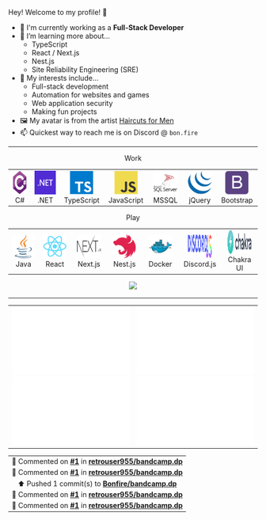 Hey! Welcome to my profile! 👋
- 🏢 I'm currently working as a **Full-Stack Developer**
- 🌱 I’m learning more about...
  - TypeScript
  - React / Next.js
  - Nest.js
  - Site Reliability Engineering (SRE)
- 🧠 My interests include...
  - Full-stack development
  - Automation for websites and games
  - Web application security
  - Making fun projects
- 🖼️ My avatar is from the artist [Haircuts for Men](https://haircutsformen.bandcamp.com/)
- 📫 Quickest way to reach me is on Discord @ `bon.fire`

---
<p align="center">Work</p>
<table align="center">
  <tbody>
    <tr>
      <td align="center" width="96">
        <img src="./img/csharp.svg" width="48" height="48" />
        <br>
        C#
      </td>
      <td align="center" width="96">
        <img src="./img/dotnet.svg" width="48" height="48" />
        <br>
        .NET
      </td>
      <td align="center" width="96">
        <img src="./img/typescript.svg" width="48" height="48" />
        <br>
        TypeScript
      </td>
      <td align="center" width="96">
        <img src="./img/javascript.svg" width="48" height="48" />
        <br>
        JavaScript
      </td>
      <td align="center" width="96">
        <img src="./img/mssql.svg" width="48" height="48" />
        <br>
        MSSQL
      </td>
      <td align="center" width="96">
        <img src="./img/jquery.svg" width="48" height="48" />
        <br>
        jQuery
      </td>
      <td align="center" width="96">
        <img src="./img/bootstrap.svg" width="48" height="48" />
        <br>
        Bootstrap
      </td>
    </tr> 
  </tbody>
</table>

<p align="center">Play</p>
<table align="center">
  <tbody>
    <tr>
      <td align="center" width="96">
        <img src="./img/java.svg" width="48" height="48" />
        <br>
        Java
      </td>
      <td align="center" width="96">
        <img src="./img/react.svg" width="48" height="48" />
        <br>
        React
      </td>
      <td align="center" width="96">
        <img src="./img/nextjs.svg" width="48" height="48" />
        <br>
        Next.js
      </td>
      <td align="center" width="96">
        <img src="./img/nestjs.svg" width="48" height="48" />
        <br>
        Nest.js
      </td>
      <td align="center" width="96">
        <img src="./img/docker.svg" width="48" height="48" />
        <br>
        Docker
      </td>
      <td align="center" width="96">
        <img src="./img/discordjs.svg" width="48" height="48" />
        <br>
        Discord.js
      </td>
      <td align="center" width="96">
      <img src="./img/chakraui.svg" width="48" height="48" />
      <br>
        Chakra UI
      </td>
    </tr>
  </tbody>
</table>

<p align="center">
  <img src="https://img.shields.io/endpoint?color=0dbc79&url=https://lastfm-last-played.biancarosa.com.br/erliksu/latest-song?format=shields.io">
</p>

---
<table align="center">
  <tbody>
    <tr>
      <td align="center">
        <img src="https://raw.githubusercontent.com/Bonfire/github-stats/master/generated/overview.svg#gh-dark-mode-only"/>
        <img src="https://raw.githubusercontent.com/Bonfire/github-stats/master/generated/overview.svg#gh-light-mode-only"/>
      </td>
      <td align="center">
        <img src="https://raw.githubusercontent.com/Bonfire/github-stats/master/generated/languages.svg#gh-dark-mode-only"/>
        <img src="https://raw.githubusercontent.com/Bonfire/github-stats/master/generated/languages.svg#gh-light-mode-only"/>
      </td>
    </tr>
  </tbody>
</table>

<table align="center">
  <tbody>
  <!--RECENT_ACTIVITY:start-->
<tr><td align="center">💬 Commented on <a href="https://github.com/retrouser955/bandcamp.dp/pull/1#discussion_r1982668124"><b>#1</b></a> in <a href="https://github.com/retrouser955/bandcamp.dp"><b>retrouser955/bandcamp.dp</b></a></td></tr>
<tr><td align="center">💬 Commented on <a href="https://github.com/retrouser955/bandcamp.dp/pull/1#discussion_r1956937557"><b>#1</b></a> in <a href="https://github.com/retrouser955/bandcamp.dp"><b>retrouser955/bandcamp.dp</b></a></td></tr>
<tr><td align="center">⬆️ Pushed 1 commit(s) to <a href="https://github.com/Bonfire/bandcamp.dp"><b>Bonfire/bandcamp.dp</b></a></td></tr>
<tr><td align="center">💬 Commented on <a href="https://github.com/retrouser955/bandcamp.dp/pull/1#discussion_r1948380974"><b>#1</b></a> in <a href="https://github.com/retrouser955/bandcamp.dp"><b>retrouser955/bandcamp.dp</b></a></td></tr>
<tr><td align="center">💬 Commented on <a href="https://github.com/retrouser955/bandcamp.dp/pull/1#discussion_r1948380279"><b>#1</b></a> in <a href="https://github.com/retrouser955/bandcamp.dp"><b>retrouser955/bandcamp.dp</b></a></td></tr>
  <!--RECENT_ACTIVITY:end-->
  </tbody>
</table>

<!-- Credits to @LostVirt for the README ideas and images -->
